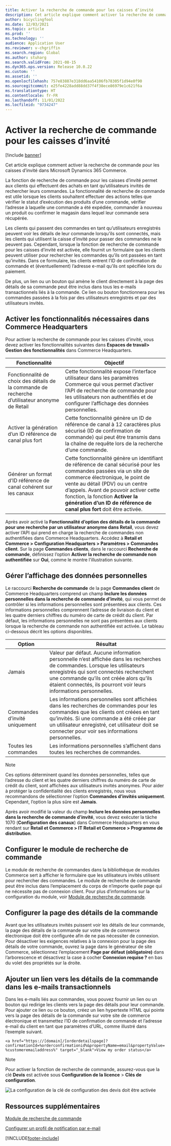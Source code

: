 ```yaml
---
title: Activer la recherche de commande pour les caisses d’invité
description: Cet article explique comment activer la recherche de commande pour les caisses d’invité dans Microsoft Dynamics 365 Commerce.
author: bicyclingfool
ms.date: 12/03/2021
ms.topic: article
ms.prod: ''
ms.technology: ''
audience: Application User
ms.reviewer: v-chgriffin
ms.search.region: Global
ms.author: stuharg
ms.search.validFrom: 2021-08-15
ms.dyn365.ops.version: Release 10.0.22
ms.custom: ''
ms.assetid: ''
ms.openlocfilehash: 757e83887e318dd6aa54106fb78305f1d94e0f90
ms.sourcegitcommit: e25fe4228add88dd37f4f38ece86979e1c621f6a
ms.translationtype: HT
ms.contentlocale: fr-FR
ms.lasthandoff: 11/01/2022
ms.locfileid: "9734247"
---
```

# <a name="enable-order-lookup-for-guest-checkouts"></a>Activer la recherche de commande pour les caisses d’invité

[!include [banner](includes/banner.md)]

Cet article explique comment activer la recherche de commande pour les caisses d’invité dans Microsoft Dynamics 365 Commerce.

La fonction de recherche de commande pour les caisses d’invité permet aux clients qui effectuent des achats en tant qu’utilisateurs invités de rechercher leurs commandes. La fonctionnalité de recherche de commande est utile lorsque les clients souhaitent effectuer des actions telles que vérifier le statut d’exécution des produits d’une commande, vérifier l’adresse à laquelle une commande a été expédiée, commander à nouveau un produit ou confirmer le magasin dans lequel leur commande sera récupérée.

Les clients qui passent des commandes en tant qu’utilisateurs enregistrés peuvent voir les détails de leur commande lorsqu’ils sont connectés, mais les clients qui utilisent la caisse d’invité pour passer des commandes ne le peuvent pas. Cependant, lorsque la fonction de recherche de commande pour les caisses d’invité est activée, elle fournit un formulaire que les clients peuvent utiliser pour rechercher les commandes qu’ils ont passées en tant qu’invités. Dans ce formulaire, les clients entrent l’ID de confirmation de commande et (éventuellement) l’adresse e-mail qu’ils ont spécifiée lors du paiement.

De plus, un lien ou un bouton qui amène le client directement à la page des détails de sa commande peut être inclus dans tous les e-mails transactionnels liés à la commande. Ce lien ou bouton fonctionnera pour les commandes passées à la fois par des utilisateurs enregistrés et par des utilisateurs invités.

## <a name="turn-on-necessary-features-in-commerce-headquarters"></a>Activer les fonctionnalités nécessaires dans Commerce Headquarters

Pour activer la recherche de commande pour les caisses d’invité, vous devez activer les fonctionnalités suivantes dans **Espaces de travail\> Gestion des fonctionnalités** dans Commerce Headquarters.

| Fonctionnalité | Objectif |
|---------|---------|
| Fonctionnalité de choix des détails de la commande de recherche d’utilisateur anonyme de Retail | Cette fonctionnalité expose l’interface utilisateur dans les paramètres Commerce qui vous permet d’activer l’API de recherche de commande pour les utilisateurs non authentifiés et de configurer l’affichage des données personnelles. |
| Activer la génération d’un ID référence de canal plus fort | Cette fonctionnalité génère un ID de référence de canal à 12 caractères plus sécurisé (ID de confirmation de commande) qui peut être transmis dans la chaîne de requête lors de la recherche d’une commande. |
| Générer un format d’ID référence de canal cohérent sur les canaux | Cette fonctionnalité génère un identifiant de référence de canal sécurisé pour les commandes passées via un site de commerce électronique, le point de vente au détail (PDV) ou un centre d’appels. Avant de pouvoir activer cette fonction, la fonction **Activer la génération d’un ID de référence de canal plus fort** doit être activée. |

Après avoir activé la **Fonctionnalité d’option des détails de la commande pour une recherche par un utilisateur anonyme dans Retail**, vous devez activer l’API qui prend en charge la recherche de commandes non authentifiées dans Commerce Headquarters. Accédez à **Retail et Commerce \> Configuration Headquarters \> Paramètres \> Commandes client**. Sur la page **Commandes clients**, dans le raccourci **Recherche de commande**, définissez l’option **Activer la recherche de commande non authentifiée** sur **Oui**, comme le montre l’illustration suivante.

## <a name="manage-the-display-of-personal-data"></a>Gérer l’affichage des données personnelles

Le raccourci **Recherche de commande** de la page **Commandes client** de Commerce Headquarters comprend un champ **Inclure les données personnelles dans la recherche de commande d’invité**, qui vous permet de contrôler si les informations personnelles sont présentées aux clients. Ces informations personnelles comprennent l’adresse de livraison du client et les quatre derniers chiffres du numéro de carte de crédit du client. Par défaut, les informations personnelles ne sont pas présentées aux clients lorsque la recherche de commande non authentifiée est activée. Le tableau ci-dessous décrit les options disponibles.

| Option | Résultat |
|--------|--------|
| Jamais | Valeur par défaut. Aucune information personnelle n’est affichée dans les recherches de commandes. Lorsque les utilisateurs enregistrés qui sont connectés recherchent une commande qu’ils ont créée alors qu’ils étaient connectés, ils pourront voir leurs informations personnelles. |
| Commandes d’invité uniquement | Les informations personnelles sont affichées dans les recherches de commandes pour les commandes que les clients ont créées en tant qu’invités. Si une commande a été créée par un utilisateur enregistré, cet utilisateur doit se connecter pour voir ses informations personnelles. |
| Toutes les commandes | Les informations personnelles s’affichent dans toutes les recherches de commandes. |

> [!NOTE]
> Ces options déterminent quand les données personnelles, telles que l’adresse du client et les quatre derniers chiffres du numéro de carte de crédit du client, sont affichées aux utilisateurs invités anonymes. Pour aider à protéger la confidentialité des clients enregistrés, nous vous recommandons de sélectionner l’option **Commandes d’invités uniquement**. Cependant, l’option la plus sûre est **Jamais**.

Après avoir modifié la valeur du champ **Inclure les données personnelles dans la recherche de commande d’invité**, vous devez exécuter la tâche 1070 (**Configuration des canaux**) dans Commerce Headquarters en vous rendant sur **Retail et Commerce \> IT Retail et Commerce \> Programme de distribution**.

## <a name="configure-the-order-lookup-module"></a>Configurer le module de recherche de commande

Le module de recherche de commandes dans la bibliothèque de modules Commerce sert à afficher le formulaire que les utilisateurs invités utilisent pour rechercher des commandes. Le module de recherche de commande peut être inclus dans l’emplacement du corps de n’importe quelle page qui ne nécessite pas de connexion client. Pour plus d’informations sur la configuration du module, voir [Module de recherche de commande](order-lookup-module.md).

## <a name="configure-the-order-details-page"></a>Configurer la page des détails de la commande

Avant que les utilisateurs invités puissent voir les détails de leur commande, la page des détails de la commande sur votre site de commerce électronique doit être configurée afin de ne pas nécessiter de connexion. Pour désactiver les exigences relatives à la connexion pour la page des détails de votre commande, ouvrez la page dans le générateur de site Commerce, sélectionnez l’emplacement **Page par défaut (obligatoire)** dans l’arborescence et désactivez la case à cocher **Connexion requise ?** en bas du volet des propriétés sur la droite.

## <a name="add-a-link-to-order-details-in-transactional-emails"></a>Ajouter un lien vers les détails de la commande dans les e-mails transactionnels

Dans les e-mails liés aux commandes, vous pouvez fournir un lien ou un bouton qui redirige les clients vers la page des détails pour leur commande. Pour ajouter ce lien ou ce bouton, créez un lien hypertexte HTML qui pointe vers la page des détails de la commande sur votre site de commerce électronique et transmettez l’ID de confirmation de commande et l’adresse e-mail du client en tant que paramètres d’URL, comme illustré dans l’exemple suivant.

`<a href="https://[domain]/[orderdetailspage]?confirmationId=%orderconfirmationid%&propertyName=email&propertyValue=%customeremailaddress%" target="_blank">View my order status</a>`

> [!NOTE]
> Pour activer la fonction de recherche de commande, assurez-vous que la clé **Devis** est activée sous **Configuration de la licence** > **Clés de configuration**.
>
>![La configuration de la clé de configuration des devis doit être activée](./media/Quotations_License_Key_Configuration.png)

## <a name="additional-resources"></a>Ressources supplémentaires

[Module de recherche de commande](order-lookup-module.md)

[Configurer un profil de notification par e-mail](email-notification-profiles.md)

[!INCLUDE[footer-include](../includes/footer-banner.md)]
